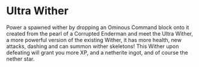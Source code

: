 # Ultra Wither

Power a spawned wither by dropping an Ominous Command block onto it created from the pearl of a Corrupted Enderman and meet the Ultra Wither, a more powerful version of the existing Wither, it has more health, new attacks, dashing and can summon wither skeletons! This Wither upon defeating will grant you more XP, and a netherite ingot, and of course the nether star.
